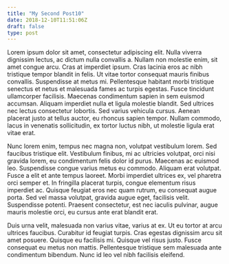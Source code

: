 ```yaml
---
title: "My Second Post10"
date: 2018-12-10T11:51:06Z
draft: false
type: post
---
```




Lorem ipsum dolor sit amet, consectetur adipiscing elit. Nulla viverra dignissim lectus, ac dictum nulla convallis a. Nullam non molestie enim, sit amet congue arcu. Cras at imperdiet ipsum. Cras lacinia eros ac nibh tristique tempor blandit in felis. Ut vitae tortor consequat mauris finibus convallis. Suspendisse at metus mi. Pellentesque habitant morbi tristique senectus et netus et malesuada fames ac turpis egestas. Fusce tincidunt ullamcorper facilisis. Maecenas condimentum sapien in sem euismod accumsan. Aliquam imperdiet nulla et ligula molestie blandit. Sed ultrices nec lectus consectetur lobortis. Sed varius vehicula cursus. Aenean placerat justo at tellus auctor, eu rhoncus sapien tempor. Nullam commodo, lacus in venenatis sollicitudin, ex tortor luctus nibh, ut molestie ligula erat vitae erat.

Nunc lorem enim, tempus nec magna non, volutpat vestibulum lorem. Sed faucibus tristique elit. Vestibulum finibus, mi ac ultricies volutpat, orci nisi gravida lorem, eu condimentum felis dolor id purus. Maecenas ac euismod leo. Suspendisse congue varius metus eu commodo. Aliquam erat volutpat. Fusce a elit et ante tempus laoreet. Morbi imperdiet ultrices ex, vel pharetra orci semper et. In fringilla placerat turpis, congue elementum risus imperdiet ac. Quisque feugiat eros nec quam rutrum, eu consequat augue porta. Sed vel massa volutpat, gravida augue eget, facilisis velit. Suspendisse potenti. Praesent consectetur, est nec iaculis pulvinar, augue mauris molestie orci, eu cursus ante erat blandit erat.

Duis urna velit, malesuada non varius vitae, varius at ex. Ut eu tortor at arcu ultrices faucibus. Curabitur id feugiat turpis. Cras egestas dignissim arcu sit amet posuere. Quisque eu facilisis mi. Quisque vel risus justo. Fusce consequat eu metus non mattis. Pellentesque tristique sem malesuada ante condimentum bibendum. Nunc id leo vel nibh facilisis eleifend. 

